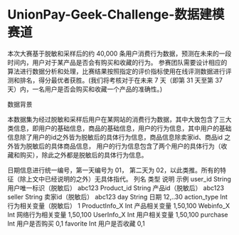 # UnionPay-Geek-Challenge-数据建模赛道
本次大赛基于脱敏和采样后的约 40,000 条用户消费行为数据，预测在未来的一段时间内，用户对于某产品是否会有购买和收藏的行为。  参赛团队需要设计相应的算法进行数据分析和处理，比赛结果按照指定的评价指标使用在线评测数据进行评测和排名，得分最优者获胜。(我们将考核对于在未来 7 天（即第 31 天至第 37 天）内，一名用户是否会购买和收藏一个产品的准确性。)


数据背景

本数据集为经过脱敏和采样后用户在某网站的消费行为数据，其中大致包含了三大类信息，即用户的基础信息，商品的基础信息，用户的行为信息，其中用户的基础信息除了用户的id之外皆为脱敏后的具体行为信息，商品信息除卖家id、商品id 之外皆为脱敏后的具体商品信息， 用户的行为信息包含了两个用户的具体行为（收藏和购买），除此之外都是脱敏后的具体行为信息。


日期信息进行统一编号，第一天编号为 01， 第二天为 02，以此类推。所有的特征（除上文中已经说明的之外）无具体指代。
列名 类型 说明 示例 
user_id String 用户唯一标识（脱敏后） abc123 
Product_id String 产品id（脱敏后） abc123 
seller String 卖家id（脱敏后） abc123 
day String 日期 12,..30 
action_type Int 行为相关变量（脱敏后） 1 
ProductInfo_X Int 产品相关变量 1,50,100 
Webinfo_X Int 网络行为相关变量 1,50,100 
UserInfo_X Int 用户相关变量 1,50,100 
purchase Int 用户是否购买 0,1 
favorite Int 用户是否收藏 0,1 
